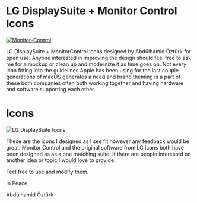 <h1 id="lg-displaysuite--monitor-control-icons">LG DisplaySuite + Monitor Control Icons</h1>
<a href="https://ibb.co/SKH2yQX"><img src="https://i.ibb.co/SKH2yQX/Monitor-Control.png" alt="Monitor-Control" border="0"></a>
<p>LG DisplaySuite + MonitorControl icons designed by Abdülhamid Öztürk for open use. Anyone interested in improving the design should feel free to ask me for a mockup or clean up and modernize it as time goes on. Not every icon fitting into the guidelines Apple has been using for the last couple generations of macOS generates a need and brand theming is a part of these both companies often both working together and having hardware and software supporting each other.</p>
<h1 id="icons">Icons</h1>
<p><img src="https://i.ibb.co/3RtpYTj/LG.jpg" alt="LG DisplaySuite Icons"></p>
<p>These are the icons I designed as I see fit however any feedback would be great. Monitor Control and the original software from LG icons both have been designed as as a one matching suite.  If there are people interested on another idea or topic I would love to provide.</p>
<p>Feel free to use and modify them.</p>
<p>In Peace,</p>
<p>Abdülhamid Öztürk</p>

